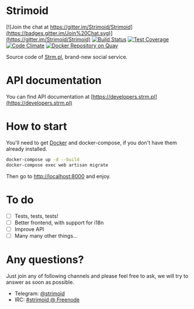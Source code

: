 Strimoid
========

[![Join the chat at https://gitter.im/Strimoid/Strimoid](https://badges.gitter.im/Join%20Chat.svg)](https://gitter.im/Strimoid/Strimoid) [![Build Status](https://semaphoreci.com/api/v1/strimoid/strimoid/branches/develop/shields_badge.svg)](https://semaphoreci.com/strimoid/strimoid) [![Test Coverage](https://codeclimate.com/github/Strimoid/Strimoid/badges/coverage.svg)](https://codeclimate.com/github/Strimoid/Strimoid) [![Code Climate](https://codeclimate.com/github/Strimoid/Strimoid/badges/gpa.svg)](https://codeclimate.com/github/Strimoid/Strimoid) [![Docker Repository on Quay](https://quay.io/repository/strimoid/strimoid/status "Docker Repository on Quay")](https://quay.io/repository/strimoid/strimoid)

Source code of [Strm.pl](https://strm.pl), brand-new social service.

API documentation
========
You can find API documentation at [https://developers.strm.pl](https://developers.strm.pl)

How to start
========
You'll need to get [Docker](https://www.docker.com/products/overview) and docker-compose, if you don't have them already installed.

```bash
docker-compose up -d --build
docker-compose exec web artisan migrate
```

Then go to [http://localhost:8000](http://localhost:8000) and enjoy.

To do
========
* [ ] Tests, tests, tests!
* [ ] Better frontend, with support for i18n
* [ ] Improve API
* [ ] Many many other things...

Any questions?
========
Just join any of following channels and please feel free to ask, we will try to answer as soon as possible.

* Telegram: [@strimoid](tg://resolve?domain=strimoid)
* IRC: [#strimoid @ Freenode](irc://chat.freenode.net/#strimoid)

